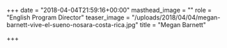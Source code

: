 +++
date = "2018-04-04T21:59:16+00:00"
masthead_image = ""
role = "English Program Director"
teaser_image = "/uploads/2018/04/04/megan-barnett-vive-el-sueno-nosara-costa-rica.jpg"
title = "Megan Barnett"

+++
